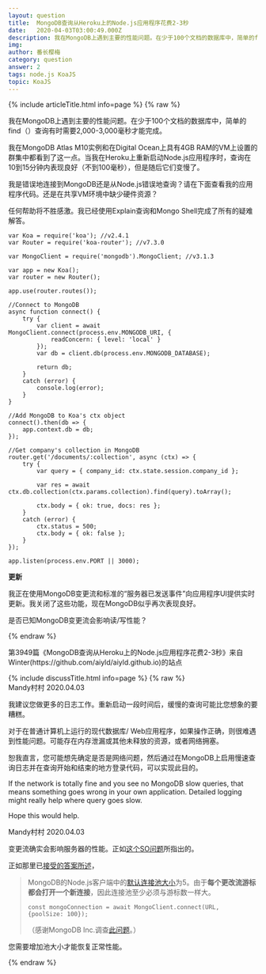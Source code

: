 ```yaml
---
layout: question
title:  MongoDB查询从Heroku上的Node.js应用程序花费2-3秒
date:   2020-04-03T03:00:49.000Z
description: 我在MongoDB上遇到主要的性能问题。在少于100个文档的数据库中，简单的find（）查询有时需要2,000-3,000毫秒才能完成。我在Mongo...
img: 
author: 番长樱梅
category: question
answer: 2
tags: node.js KoaJS
topic: KoaJS
---
```

<div class="article-root">
  <div class="article">
    {% include articleTitle.html info=page %}
    {% raw %}
    <div class="article-content"><p><font style="vertical-align: inherit;"><font style="vertical-align: inherit;">我在MongoDB上遇到主要的性能问题。</font><font style="vertical-align: inherit;">在少于100个文档的数据库中，简单的find（）查询有时需要2,000-3,000毫秒才能完成。</font></font></p>

<p><font style="vertical-align: inherit;"><font style="vertical-align: inherit;">我在MongoDB Atlas M10实例和在Digital Ocean上具有4GB RAM的VM上设置的群集中都看到了这一点。</font><font style="vertical-align: inherit;">当我在Heroku上重新启动Node.js应用程序时，查询在10到15分钟内表现良好（不到100毫秒），但是随后它们变慢了。</font></font></p>

<p><font style="vertical-align: inherit;"><font style="vertical-align: inherit;">我是错误地连接到MongoDB还是从Node.js错误地查询？</font><font style="vertical-align: inherit;">请在下面查看我的应用程序代码。</font><font style="vertical-align: inherit;">还是在共享VM环境中缺少硬件资源？</font></font></p>

<p><font style="vertical-align: inherit;"><font style="vertical-align: inherit;">任何帮助将不胜感激。</font><font style="vertical-align: inherit;">我已经使用Explain查询和Mongo Shell完成了所有的疑难解答。</font></font></p>

<pre><code>var Koa = require('koa'); //v2.4.1<font></font>
var Router = require('koa-router'); //v7.3.0<font></font>
<font></font>
var MongoClient = require('mongodb').MongoClient; //v3.1.3<font></font>
<font></font>
var app = new Koa();<font></font>
var router = new Router();<font></font>
<font></font>
app.use(router.routes());<font></font>
<font></font>
//Connect to MongoDB<font></font>
async function connect() {<font></font>
    try {<font></font>
        var client = await MongoClient.connect(process.env.MONGODB_URI, {<font></font>
            readConcern: { level: 'local' } <font></font>
        });<font></font>
        var db = client.db(process.env.MONGODB_DATABASE);<font></font>
<font></font>
        return db;<font></font>
    }<font></font>
    catch (error) {<font></font>
        console.log(error);<font></font>
    }<font></font>
}<font></font>
<font></font>
//Add MongoDB to Koa's ctx object<font></font>
connect().then(db =&gt; {<font></font>
    app.context.db = db;<font></font>
});<font></font>
<font></font>
//Get company's collection in MongoDB<font></font>
router.get('/documents/:collection', async (ctx) =&gt; {<font></font>
    try {<font></font>
        var query = { company_id: ctx.state.session.company_id }; <font></font>
<font></font>
        var res = await ctx.db.collection(ctx.params.collection).find(query).toArray();<font></font>
<font></font>
        ctx.body = { ok: true, docs: res };<font></font>
    }<font></font>
    catch (error) {<font></font>
        ctx.status = 500;<font></font>
        ctx.body = { ok: false };<font></font>
    }<font></font>
});<font></font>
<font></font>
app.listen(process.env.PORT || 3000);<font></font>
</code></pre>

<p><strong><font style="vertical-align: inherit;"><font style="vertical-align: inherit;">更新</font></font></strong></p>

<p><font style="vertical-align: inherit;"><font style="vertical-align: inherit;">我正在使用MongoDB变更流和标准的“服务器已发送事件”向应用程序UI提供实时更新。</font><font style="vertical-align: inherit;">我关闭了这些功能，现在MongoDB似乎再次表现良好。</font></font></p>

<p><font style="vertical-align: inherit;"><font style="vertical-align: inherit;">是否已知MongoDB变更流会影响读/写性能？</font></font></p></div>
    {% endraw %}
  </div>
  <p class="winter_mark">第3949篇《MongoDB查询从Heroku上的Node.js应用程序花费2-3秒》来自Winter(https://github.com/aiyld/aiyld.github.io)的站点</p>
  <div class="discuss-wrapper">
    {% include discussTitle.html info=page %}
    {% raw %}
    <div class="discuss-list">
    <div class="discuss-item">
        <div class="discuss-parent">
          <div class="discuss-meta">
            <span class="discuss-user">Mandy村村</span>
            <span class="discuss-time">2020.04.03</span>
          </div>
          <div class="discuss-comment"><p><font style="vertical-align: inherit;"><font style="vertical-align: inherit;">我建议您做更多的日志工作。</font><font style="vertical-align: inherit;">重新启动一段时间后，缓慢的查询可能比您想象的要糟糕。</font></font></p>

<p><font style="vertical-align: inherit;"><font style="vertical-align: inherit;">对于在普通计算机上运行的现代数据库/ Web应用程序，如果操作正确，则很难遇到性能问题。</font><font style="vertical-align: inherit;">可能存在内存泄漏或其他未释放的资源，或者网络拥塞。</font></font></p>

<p><font style="vertical-align: inherit;"><font style="vertical-align: inherit;">恕我直言，您可能想先确定是否是网络问题，然后通过在MongoDB上启用慢速查询日志并在查询开始和结束的地方登录代码，可以实现此目的。</font></font></p>

<p>If the network is totally fine and you see no MongoDB slow queries, that means something goes wrong in your own application. Detailed logging might really help where query goes slow.</p>

<p>Hope this would help.</p></div>
        </div></div><div class="discuss-item">
        <div class="discuss-parent">
          <div class="discuss-meta">
            <span class="discuss-user">Mandy村村</span>
            <span class="discuss-time">2020.04.03</span>
          </div>
          <div class="discuss-comment"><p><font style="vertical-align: inherit;"><font style="vertical-align: inherit;">变更流确实会影响服务器的性能。</font><font style="vertical-align: inherit;">正如</font></font><a href="https://stackoverflow.com/questions/48411897/severe-performance-drop-with-mongodb-change-streams"><font style="vertical-align: inherit;"><font style="vertical-align: inherit;">这个SO问题</font></font></a><font style="vertical-align: inherit;"><font style="vertical-align: inherit;">所指出的</font><font style="vertical-align: inherit;">。</font></font></p>

<p><font style="vertical-align: inherit;"><font style="vertical-align: inherit;">正如</font><font style="vertical-align: inherit;">那里</font><font style="vertical-align: inherit;">已</font></font><a href="https://stackoverflow.com/a/48530042/7049436"><font style="vertical-align: inherit;"><font style="vertical-align: inherit;">接受的答案所述</font></font></a><font style="vertical-align: inherit;"><font style="vertical-align: inherit;">，</font></font></p>

<blockquote>
  <p><font style="vertical-align: inherit;"><font style="vertical-align: inherit;">MongoDB的Node.js客户端中</font><font style="vertical-align: inherit;">的</font></font><a href="http://mongodb.github.io/node-mongodb-native/3.0/api/MongoClient.html#.connect" rel="nofollow noreferrer"><font style="vertical-align: inherit;"><font style="vertical-align: inherit;">默认连接池大小</font></font></a><font style="vertical-align: inherit;"><font style="vertical-align: inherit;">为5。由于</font></font><strong><font style="vertical-align: inherit;"><font style="vertical-align: inherit;">每个更改流游标都会打开一个新连接</font></font></strong><font style="vertical-align: inherit;"><font style="vertical-align: inherit;">，因此连接池至少必须与游标数一样大。</font></font></p>

<pre><code>const mongoConnection = await MongoClient.connect(URL, {poolSize: 100});
</code></pre>
  
  <p><font style="vertical-align: inherit;"><font style="vertical-align: inherit;">（感谢MongoDB Inc.调查</font></font><a href="https://jira.mongodb.org/browse/SERVER-32946" rel="nofollow noreferrer"><font style="vertical-align: inherit;"><font style="vertical-align: inherit;">此问题</font></font></a><font style="vertical-align: inherit;"><font style="vertical-align: inherit;">。）</font></font></p>
</blockquote>

<p><font style="vertical-align: inherit;"><font style="vertical-align: inherit;">您需要增加池大小才能恢复正常性能。</font></font></p></div>
        </div></div>
    </div>
    {% endraw %}
  </div>
<div>
